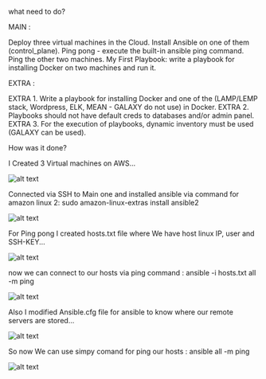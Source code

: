 what need to do?


MAIN : 

Deploy three virtual machines in the Cloud. Install Ansible on one of them (control_plane).
Ping pong - execute the built-in ansible ping command. Ping the other two machines.
My First Playbook: write a playbook for installing Docker on two machines and run it.


EXTRA : 

EXTRA 1. Write a playbook for installing Docker and one of the (LAMP/LEMP stack, Wordpress, ELK, MEAN - GALAXY do not use) in Docker.
EXTRA 2. Playbooks should not have default creds to databases and/or admin panel.
EXTRA 3. For the execution of playbooks, dynamic inventory must be used (GALAXY can be used).





How was it done?


I Created 3 Virtual machines on AWS...

![alt text](https://s3.eu-west-1.amazonaws.com/by.bucket-exadel/t5-2.png)


Connected via SSH to Main one and installed ansible via command for amazon linux 2: sudo amazon-linux-extras install ansible2


![alt text](https://s3.eu-west-1.amazonaws.com/by.bucket-exadel/t5-1.png)



For Ping pong I created hosts.txt file where We have host linux IP, user and SSH-KEY...

![alt text](https://s3.eu-west-1.amazonaws.com/by.bucket-exadel/t5-5.png)


now we can connect to our hosts via ping command : ansible -i hosts.txt all -m ping 


![alt text](https://s3.eu-west-1.amazonaws.com/by.bucket-exadel/t5-4.png)


Also I modified Ansible.cfg file for ansible to know where our remote servers are stored...

![alt text](https://s3.eu-west-1.amazonaws.com/by.bucket-exadel/t5-6.png)


So now We can use simpy comand for ping our hosts : ansible all -m ping


![alt text](https://s3.eu-west-1.amazonaws.com/by.bucket-exadel/t5-7.png)







